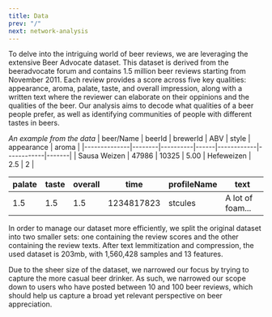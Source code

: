 ```yaml
---
title: Data 
prev: "/"
next: network-analysis
---
```


To delve into the intriguing world of beer reviews, we are leveraging the extensive Beer Advocate dataset. This dataset is derived from the beeradvocate forum and contains 1.5 million beer reviews starting from November 2011. Each review provides a score across five key qualities: appearance, aroma, palate, taste, and overall impression, along with a written text where the reviewer can elaborate on their oppinions and the qualities of the beer. Our analysis aims to decode what qualities of a beer people prefer, as well as identifying communities of people with different tastes in beers.

*An example from the data*
| beer/Name    | beerId | brewerId | ABV  | style      | appearance | aroma |
|--------------|--------|----------|------|------------|------------|-------|
| Sausa Weizen | 47986  | 10325    | 5.00 | Hefeweizen | 2.5        | 2     |

| palate  | taste | overall | time       | profileName | text             |
|---------|-------|---------|------------|-------------|------------------|
| 1.5     | 1.5   | 1.5     | 1234817823 | stcules     | A lot of foam... |


In order to manage our dataset more efficiently, we split the original dataset into two smaller sets: one containing the review scores and the other containing the review texts. After text lemmitization and compression, the used dataset is 203mb, with 1,560,428 samples and 13 features.

Due to the sheer size of the dataset, we narrowed our focus by trying to capture the more casual beer drinker. As such, we narrowed our scope down to users who have posted between 10 and 100 beer reviews, which should help us capture a broad yet relevant perspective on beer appreciation. 